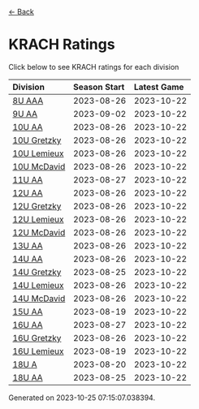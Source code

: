 [<- Back](../readme.md)
# KRACH Ratings
Click below to see KRACH ratings for each division

| Division | Season Start | Latest Game |
| :-- | :-- | :-- |
| [8U AAA](8U-AAA-ratings.md) | 2023-08-26 | 2023-10-22 |
| [9U AA](9U-AA-ratings.md) | 2023-09-02 | 2023-10-22 |
| [10U AA](10U-AA-ratings.md) | 2023-08-26 | 2023-10-22 |
| [10U Gretzky](10U-Gretzky-ratings.md) | 2023-08-26 | 2023-10-22 |
| [10U Lemieux](10U-Lemieux-ratings.md) | 2023-08-26 | 2023-10-22 |
| [10U McDavid](10U-McDavid-ratings.md) | 2023-08-26 | 2023-10-22 |
| [11U AA](11U-AA-ratings.md) | 2023-08-27 | 2023-10-22 |
| [12U AA](12U-AA-ratings.md) | 2023-08-26 | 2023-10-22 |
| [12U Gretzky](12U-Gretzky-ratings.md) | 2023-08-26 | 2023-10-22 |
| [12U Lemieux](12U-Lemieux-ratings.md) | 2023-08-26 | 2023-10-22 |
| [12U McDavid](12U-McDavid-ratings.md) | 2023-08-26 | 2023-10-22 |
| [13U AA](13U-AA-ratings.md) | 2023-08-26 | 2023-10-22 |
| [14U AA](14U-AA-ratings.md) | 2023-08-26 | 2023-10-22 |
| [14U Gretzky](14U-Gretzky-ratings.md) | 2023-08-25 | 2023-10-22 |
| [14U Lemieux](14U-Lemieux-ratings.md) | 2023-08-26 | 2023-10-22 |
| [14U McDavid](14U-McDavid-ratings.md) | 2023-08-26 | 2023-10-22 |
| [15U AA](15U-AA-ratings.md) | 2023-08-19 | 2023-10-22 |
| [16U AA](16U-AA-ratings.md) | 2023-08-27 | 2023-10-22 |
| [16U Gretzky](16U-Gretzky-ratings.md) | 2023-08-26 | 2023-10-22 |
| [16U Lemieux](16U-Lemieux-ratings.md) | 2023-08-19 | 2023-10-22 |
| [18U A](18U-A-ratings.md) | 2023-08-20 | 2023-10-22 |
| [18U AA](18U-AA-ratings.md) | 2023-08-25 | 2023-10-22 |

Generated on 2023-10-25 07:15:07.038394.
